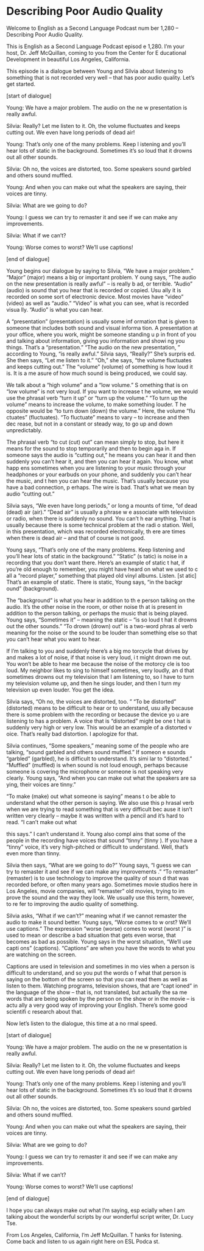 # Describing Poor Audio Quality

Welcome to English as a Second Language Podcast num ber 1,280 – Describing Poor Audio Quality. 

This is English as a Second Language Podcast episod e 1,280. I’m your host, Dr. Jeff McQuillan, coming to you from the Center for E ducational Development in beautiful Los Angeles, California.  

This episode is a dialogue between Young and Silvia  about listening to something that is not recorded very well – that has  poor audio quality. Let’s get started. 

[start of dialogue] 

Young: We have a major problem. The audio on the ne w presentation is really awful. 

Silvia: Really? Let me listen to it. Oh, the volume  fluctuates and keeps cutting out. We even have long periods of dead air! 

Young: That’s only one of the many problems. Keep l istening and you’ll hear lots of static in the background. Sometimes it’s so loud  that it drowns out all other sounds. 

Silvia: Oh no, the voices are distorted, too. Some speakers sound garbled and others sound muffled.  

Young: And when you can make out what the speakers are saying, their voices are tinny. 

Silvia: What are we going to do? 

Young: I guess we can try to remaster it and see if  we can make any improvements. 

Silvia: What if we can’t? 

Young: Worse comes to worst? We’ll use captions! 

[end of dialogue] 

Young begins our dialogue by saying to Silvia, “We have a major problem.” “Major” (major) means a big or important problem. Y oung says, “The audio on the new presentation is really awful” – is really b ad, or terrible. “Audio” (audio) is sound that you hear that is recorded or copied. Usu ally it is recorded on some sort of electronic device. Most movies have “video”  (video) as well as “audio.” “Video” is what you can see, what is recorded visua lly. “Audio” is what you can hear.  

A “presentation” (presentation) is usually some inf ormation that is given to someone that includes both sound and visual informa tion. A presentation at your office, where you work, might be someone standing u p in front of you and talking about information, giving you information and showi ng you things. That’s a “presentation.” “The audio on the new presentation, ” according to Young, “is really awful.” Silvia says, “Really?” She’s surpris ed. She then says, “Let me listen to it.” “Oh,” she says, “the volume fluctuates and keeps cutting out.” The “volume” (volume) of something is how loud it is. It is a me asure of how much sound is being produced, we could say.  

We talk about a “high volume” and a “low volume.” S omething that is on “low volume” is not very loud. If you want to increase t he volume, we would use the phrasal verb “turn it up” or “turn up the volume.” “To turn up the volume” means to increase the volume, to make something louder. T he opposite would be “to turn down (down) the volume.” Here, the volume “flu ctuates” (fluctuates). “To fluctuate” means to vary – to increase and then dec rease, but not in a constant or steady way, to go up and down unpredictably.  

The phrasal verb “to cut (cut) out” can mean simply  to stop, but here it means for the sound to stop temporarily and then to begin aga in. If someone says the audio is “cutting out,” he means you can hear it and then  suddenly you can’t hear it, and then you can hear it again. You know, what happ ens sometimes when you are listening to your music through your headphones  or your earbuds on your phone, and suddenly you can’t hear the music, and t hen you can hear the music. That’s usually because you have a bad connection, p erhaps. The wire is bad. That’s what we mean by audio “cutting out.” 

Silvia says, “We even have long periods,” or long a mounts of time, “of dead (dead) air (air).” “Dead air” is usually a phrase w e associate with television or radio, when there is suddenly no sound. You can’t h ear anything. That is usually because there is some technical problem at the radi o station. Well, in this presentation, which was recorded electronically, th ere are times when there is dead air – and that of course is not good. 

Young says, “That’s only one of the many problems. Keep listening and you’ll hear lots of static in the background.” “Static” (s tatic) is noise in a recording that you don’t want there. Here’s an example of static t hat, if you’re old enough to remember, you might have heard on what we used to c all a “record player,” something that played old vinyl albums. Listen. [st atic] That’s an example of static. There is static, Young says, “in the backgr ound” (background).  

The “background” is what you hear in addition to th e person talking on the audio. It’s the other noise in the room, or other noise th at is present in addition to the person talking, or perhaps the music that is being played. Young says, “Sometimes it” – meaning the static – “is so loud t hat it drowns out the other sounds.” “To drown (drown) out” is a two-word phras al verb meaning for the noise or the sound to be louder than something else  so that you can’t hear what you want to hear.  

If I’m talking to you and suddenly there’s a big mo torcycle that drives by and makes a lot of noise, if that noise is very loud, i t might drown me out. You won’t be able to hear me because the noise of the motorcy cle is too loud. My neighbor likes to sing to himself sometimes, very loudly, an d that sometimes drowns out my television that I am listening to, so I have to turn my television volume up, and then he sings louder, and then I turn my television  up even louder. You get the idea.  

Silvia says, “Oh no, the voices are distorted, too. ” “To be distorted” (distorted) means to be difficult to hear or to understand, usu ally because there is some problem with the recording or because the device yo u are listening to has a problem. A voice that is “distorted” might be one t hat is suddenly very high or very low. This would be an example of a distorted v oice. That’s really bad distortion. I apologize for that.  

Silvia continues, “Some speakers,” meaning some of the people who are talking, “sound garbled and others sound muffled.” If someon e sounds “garbled” (garbled), he is difficult to understand. It’s simi lar to “distorted.” “Muffled” (muffled) is when sound is not loud enough, perhaps  because someone is covering the microphone or someone is not speaking very clearly. Young says, “And when you can make out what the speakers are sa ying, their voices are tinny.”  

“To make (make) out what someone is saying” means t o be able to understand what the other person is saying. We also use this p hrasal verb when we are trying to read something that is very difficult bec ause it isn’t written very clearly – maybe it was written with a pencil and it’s hard to  read. “I can’t make out what  

this says.” I can’t understand it. Young also compl ains that some of the people in the recording have voices that sound “tinny” (tinny ). If you have a “tinny” voice, it’s very high-pitched or difficult to understand. Well, that’s even more than tinny.  

Silvia then says, “What are we going to do?” Young says, “I guess we can try to remaster it and see if we can make any improvements .” “To remaster” (remaster) is to use technology to improve the quality of soun d that was recorded before, or often many years ago. Sometimes movie studios here in Los Angeles, movie companies, will “remaster” old movies, trying to im prove the sound and the way they look. We usually use this term, however, to re fer to improving the audio quality of something.  

Silvia asks, “What if we can’t?” meaning what if we  cannot remaster the audio to make it sound better. Young says, “Worse comes to w orst? We’ll use captions.” The expression “worse (worse) comes to worst (worst )” is used to mean or describe a bad situation that gets even worse, that  becomes as bad as possible. Young says in the worst situation, “We’ll use capti ons” (captions). “Captions” are when you have the words to what you are watching on  the screen.  

Captions are used in television and sometimes in mo vies when a person is difficult to understand, and so you put the words o f what that person is saying on the bottom of the screen so that you can read them as well as listen to them. Watching programs, television shows, that are “capt ioned” in the language of the show – that is, not translated, but actually the sa me words that are being spoken by the person on the show or in the movie – is actu ally a very good way of improving your English. There’s some good scientifi c research about that.  

Now let’s listen to the dialogue, this time at a no rmal speed. 

[start of dialogue] 

Young: We have a major problem. The audio on the ne w presentation is really awful. 

Silvia: Really? Let me listen to it. Oh, the volume  fluctuates and keeps cutting out. We even have long periods of dead air! 

Young: That’s only one of the many problems. Keep l istening and you’ll hear lots of static in the background. Sometimes it’s so loud  that it drowns out all other sounds. 

Silvia: Oh no, the voices are distorted, too. Some speakers sound garbled and others sound muffled.  

Young: And when you can make out what the speakers are saying, their voices are tinny. 

Silvia: What are we going to do? 

Young: I guess we can try to remaster it and see if  we can make any improvements. 

Silvia: What if we can’t? 

Young: Worse comes to worst? We’ll use captions! 

[end of dialogue] 

I hope you can always make out what I’m saying, esp ecially when I am talking about the wonderful scripts by our wonderful script writer, Dr. Lucy Tse.  

From Los Angeles, California, I’m Jeff McQuillan. T hanks for listening. Come back and listen to us again right here on ESL Podca st.  

